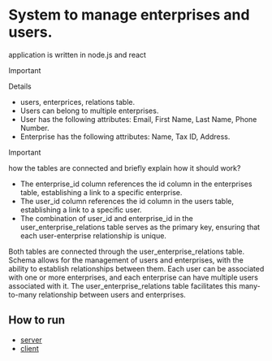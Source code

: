 # System to manage enterprises and users.
application is written in node.js and react


> [!IMPORTANT]
> Details
- users, enterprices, relations table.
- Users can belong to multiple enterprises.
- User has the following attributes: Email, First Name, Last Name, Phone Number.
- Enterprise has the following attributes: Name, Tax ID, Address.

> [!IMPORTANT]
how the tables are connected and briefly explain how it should work?
- The enterprise_id column references the id column in the enterprises table, establishing a link to a specific enterprise.
- The user_id column references the id column in the users table, establishing a link to a specific user.
- The combination of user_id and enterprise_id in the user_enterprise_relations table serves as the primary key, ensuring that each user-enterprise relationship is unique.

Both tables are connected through the user_enterprise_relations table. Schema allows for the management of users and enterprises, with the ability to establish relationships between them. Each user can be associated with one or more enterprises, and each enterprise can have multiple users associated with it. The user_enterprise_relations table facilitates this many-to-many relationship between users and enterprises.

## How to run
- [server](https://github.com/adagora/user-and-enterprise-app-demo/blob/main/server/README.md)
- [client](https://github.com/adagora/user-and-enterprise-app-demo/blob/main/my-app/README.md)

